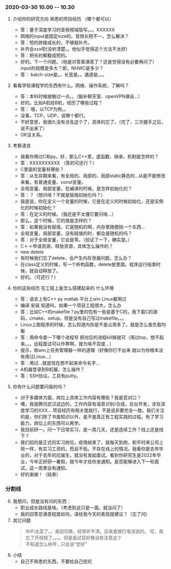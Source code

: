 
### 2020-03-30  10.00 -- 10.30

1. 介绍你的研究方向 熟悉的项目经历 （哪个都可以）
    * 答：基于深度学习的音频频域隐写。。。XXXXXX
    - 网络的input是固定size的。音频长短不一，怎么解决？
    * 答：短的拼接成长的，不够就补齐。
    - 补齐会xxx吧(没听清楚。。他似乎觉得这个方法不太好)
    * 答：把长的都截成短的。
    - 好的。下一个问题。（他是对答案满意了？还是觉得没有必要再问了）input的规模是多大？即，NHWC是多少？
    * 答： batch-size是。。长宽是。。通道是。。。

2. 看看学校课程学的东西有什么。网络、操作系统，了解吗？
    * 答：本科时候接触过一点。。（脑补聊天室、openVPN课设…）
    - 好的。比如A机给B机，经历了哪些过程？
    * 答： 哦，以TCP为例。。
    - 没事，TCP，UDP，说哪个都行。
    * 不好意思，我很久没有涉及这个了，具体的忘了。（完了，三次握手之后，说不出来了）
    - OK没关系。    

3. 考察语言
    - 我看你用过C和py。好，那么C++里，虚函数、继承，机制是怎样的？
    * 答：XXXXXXXXXX （答的可还行？）
    - C里面的变量有哪些？
    * 答：从生存期来看，有全局的、局部的、局部static静态的…从能不能修改来看，有普通变量、const变量。
    - 全局变量、局部变量，在编译的时候，是怎样初始化的？
    * 答：？（想问啥？不就是赋值初始化吗？）
    - 我是说，你在定义一个变量的时候，它是在定义的时候初始化，还是实例化的时候初始化？
    * 答：在定义的时候。（我还是不太懂它要问啥…）
    - 那么，这个时候，它的值是怎样的？
    * 答：如果我没有赋值，它是随机的啊，内存里随便挑一个东西…
    - 全局变量，局部变量，没有赋值的时，都会是随机的吗？
    * 答：对于全局变量，它会是零。（验证了一下，确实是。）
    - C＋＋申请资源，释放资源，具体怎么操作的？
    * new delete
    - 有时候我们忘了delete，会产生内存泄漏问题。怎么办？
    * 在class定义的时候，写一个析构函数，delete放里面。程序运行结束时候，就自动释放了。
    - 好的。（可还行？）


4. 你的这些经历 在工程上是怎么搭建起来的 什么环境
    * 答：语言上有C++ py matlab  平台上win Linux都用过
    - 编译 安装 知道吗，如果一个项目工程很大，怎么办
    * 答：比如C++的makefile？py里的包有一些是基于C的，我下载C的源码，cmake、setup。但是没有自己写过makefile。。。
    - Linux上跑程序的时候，怎么知道内存是不是占用多了，就是怎么查负载均衡
    * 答：用命令查一下哪个进程号 把对应的进程kill掉就可（用过top，想不起来。。。远程面试可以作弊啊，我为啥不百度…）
    - 提示，和win上任务管理器一样的道理（好像你打不出来 就以为你根本没有用过Linux…）
    * 答：用过…就是现在想不起来命令名字…
    - A机器登录到B机器，怎么操作？
    * 答：SSH协议。工具有putty。

5. 你有什么问题要问我的吗？
    * 对于多媒体方面，岗位上具体工作内容有哪些？我是否对口？
    - 噢，我是腾讯武汉这边的，工作内容有语音识别/合成，后台开发，涉及深度学习的XXX… 项目经历有相关度就行，不是说非要完全一致。我们关注的是，你们除了书面知识以外，是不是真正有工程实践的过程。有了学习能力，岗位上的东西可以再学。
    * 我目前研一。问一下日常实习，是一周几天，还是连续工作？线上还是线下？
    - 我们招的是正式的实习岗位。疫情结束了，就每天到岗，和平时来公司上班一样，有实习工资的，而且不低。不存在线上的情况。我看你是去年毕业的，对于去年的应届生，就没有发起面试。看到你研究生是2022年毕业，今年正好研一暑假，就今年才给你发通知。是否能够进入下一轮面试，这一周里会有通知。
    * 好的谢谢！（结束）

### 分割线 ###
6. 我想问，但是没有问的东西：    
    - 职业成长路线是啥。（考虑到这只是一面，就没问了）
    - 我的回答您满意程度如何，请给我今天的表现提建议？（忘了问）
7. 其它问题
    >WiFi太菜了。。来回切换，经常听不清。后来直接打电话说的。
    >哎，我忘了开视频了。。。。但是面试官好像没有注意这个    
    >不知道怎么称呼…只会说“您好”
8. 小结
    - 自己不熟悉的东西，不要给自己挖坑    